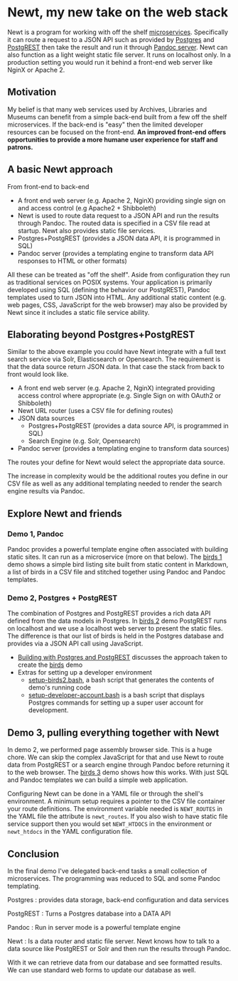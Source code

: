 
# Newt, my new take on the web stack

Newt is a program for working with off the shelf [microservices](https://en.wikipedia.org/wiki/Microservices). Specifically it can route a request to a JSON API such as provided by [Postgres](https://postgresql.org) and [PostgREST](https://postgrest.org) then take the result and run it through [Pandoc server](https://pandoc.org). Newt can also function as a light weight static file server.  It runs on localhost only. In a production setting you would run it behind a front-end web server like NginX or Apache 2.


## Motivation

My belief is that many web services used by Archives, Libraries and Museums can benefit from a simple back-end built from a few off the shelf microservices. If the back-end is "easy" then the limited developer resources can be focused on the front-end. **An improved front-end offers opportunities to provide a more humane user experience for staff and patrons.**

## A basic Newt approach

From front-end to back-end

- A front end web server (e.g. Apache 2, NginX) providing single sign on and access control (e.g Apache2 + Shibboleth)
- Newt is used to route data request to a JSON API and run the results through Pandoc. The routed data is specified in a CSV file read at startup. Newt also provides static file services. 
- Postgres+PostgREST (provides a JSON data API, it is programmed in SQL)
- Pandoc server (provides a templating engine to transform data API responses to HTML or other formats)

All these can be treated as "off the shelf". Aside from configuration they run as traditional services on POSIX systems.  Your application is primarily developed using SQL (defining the behavior our PostgREST), Pandoc templates used to turn JSON into HTML. Any additional static content (e.g. web pages, CSS, JavaScript for the web browser) may also be provided by Newt since it includes a static file service ability.

## Elaborating beyond Postgres+PostgREST

Similar to the above example you could have Newt integrate with a full text search service via Solr, Elasticsearch or Opensearch. The requirement is that the data source return JSON data. In that case the stack from back to front would look like.

- A front end web server (e.g. Apache 2, NginX) integrated providing access control where appropriate (e.g. Single Sign on with OAuth2 or Shibboleth)
- Newt URL router (uses a CSV file for defining routes)
- JSON data sources
    - Postgres+PostgREST (provides a data source API, is programmed in SQL)
    - Search Engine (e.g. Solr, Opensearch)
- Pandoc server (provides a templating engine to transform data sources)

The routes your define for Newt would select the appropriate data source.

The increase in complexity would be the additional routes you define in our
CSV file as well as any additional templating needed to render the search
engine results via Pandoc.


## Explore Newt and friends

### Demo 1, Pandoc

Pandoc provides a powerful template engine often associated with building static sites. It can run as a microservice (more on that below).  The [birds 1](birds1/) demo shows a simple bird listing site built from static content in Markdown, a list of birds in a CSV file and stitched together using Pandoc and Pandoc templates. 

### Demo 2, Postgres + PostgREST

The combination of Postgres and PostgREST provides a rich data API defined from the data models in Postgres. In [birds 2](birds2/) demo PostgREST runs on localhost and we use a localhost web server to present the static files. The difference is that our list of birds is held in the Postgres database and provides via a JSON API call using JavaScript.

- [Building with Postgres and PostgREST](building-with-postgres-postgrest.md) discusses the approach taken to create the [birds](birds2/) demo
- Extras for setting up a developer environment
    - [setup-birds2.bash](setup-birds2.bash), a bash script that generates the contents of demo's running code
    - [setup-developer-account.bash](setup-developer-account.bash) is a bash script that displays Postgres commands for setting up a super user account for development.

## Demo 3, pulling everything together with Newt

In demo 2, we performed page assembly browser side. This is a huge chore. We can skip the complex JavaScript for that and use Newt to route data from PostgREST or a search engine through Pandoc before returning it to the web browser. The [birds 3](birds3/) demo shows how this works. With just SQL and Pandoc templates we can build a simple web application.

Configuring Newt can be done in a YAML file or through the shell's environment. A minimum setup requires a pointer to the CSV file container your route definitions. The environment variable needed is `NEWT_ROUTES` in the YAML file the attribute is `newt_routes`. If you also wish to have static file service support then you would set `NEWT_HTDOCS` in the environment or `newt_htdocs` in the YAML configuration file. 

## Conclusion

In the final demo I've delegated back-end tasks  a small collection of microservices. The programming was reduced to SQL and some Pandoc templating.

Postgres
: provides data storage, back-end configuration and data services

PostgREST
: Turns a Postgres database into a DATA API

Pandoc
: Run in server mode is a powerful template engine

Newt
: Is a data router and static file server. Newt knows how to talk to a data source like PostgREST or Solr and then run the results through Pandoc.

With it we can retrieve data from our database and see formatted results. We can use standard web forms to update our database as well.
